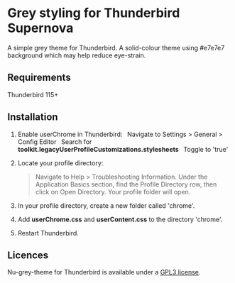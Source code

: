 
# Grey styling for Thunderbird Supernova

A simple grey theme for Thunderbird. A solid-colour theme using #e7e7e7 background which may help reduce eye-strain.

## Requirements

Thunderbird 115+

## Installation

1. Enable userChrome in Thunderbird:
&ensp;Navigate to Settings > General > Config Editor
&ensp;Search for **toolkit.legacyUserProfileCustomizations.stylesheets**
&ensp;Toggle to 'true'

2. Locate your profile directory:

	> Navigate to Help > Troubleshooting Information.
	> Under the Application Basics section, find the Profile Directory row, then click on Open Directory. Your profile folder will open.

3. In your profile directory, create a new folder called 'chrome'.

4. Add **userChrome.css** and **userContent.css** to the directory 'chrome'.

5. Restart Thunderbird.

## Licences
Nu-grey-theme for Thunderbird is available under a [GPL3 license](https://github.com/cybrkyd/thunderbird-theme/blob/main/LICENSE).

